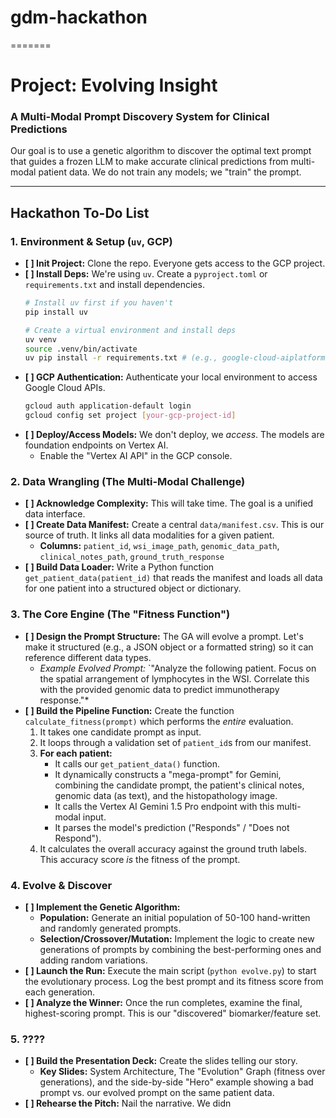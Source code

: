 # gdm-hackathon
=======

# Project: Evolving Insight
### A Multi-Modal Prompt Discovery System for Clinical Predictions

Our goal is to use a genetic algorithm to discover the optimal text prompt that guides a frozen LLM to make accurate clinical predictions from multi-modal patient data. We do not train any models; we "train" the prompt.

---

## Hackathon To-Do List

### 1. Environment & Setup (`uv`, GCP)

-   **[ ] Init Project:** Clone the repo. Everyone gets access to the GCP project.
-   **[ ] Install Deps:** We're using `uv`. Create a `pyproject.toml` or `requirements.txt` and install dependencies.
    ```bash
    # Install uv first if you haven't
    pip install uv
    
    # Create a virtual environment and install deps
    uv venv
    source .venv/bin/activate
    uv pip install -r requirements.txt # (e.g., google-cloud-aiplatform, pandas, tqdm)
    ```
-   **[ ] GCP Authentication:** Authenticate your local environment to access Google Cloud APIs.
    ```bash
    gcloud auth application-default login
    gcloud config set project [your-gcp-project-id]
    ```
-   **[ ] Deploy/Access Models:** We don't deploy, we *access*. The models are foundation endpoints on Vertex AI.
    -   Enable the "Vertex AI API" in the GCP console.

### 2. Data Wrangling (The Multi-Modal Challenge)

-   **[ ] Acknowledge Complexity:** This will take time. The goal is a unified data interface.
-   **[ ] Create Data Manifest:** Create a central `data/manifest.csv`. This is our source of truth. It links all data modalities for a given patient.
    -   **Columns:** `patient_id`, `wsi_image_path`, `genomic_data_path`, `clinical_notes_path`, `ground_truth_response`
-   **[ ] Build Data Loader:** Write a Python function `get_patient_data(patient_id)` that reads the manifest and loads all data for one patient into a structured object or dictionary.

### 3. The Core Engine (The "Fitness Function")

-   **[ ] Design the Prompt Structure:** The GA will evolve a prompt. Let's make it structured (e.g., a JSON object or a formatted string) so it can reference different data types.
    -   *Example Evolved Prompt:* `"Analyze the following patient. Focus on the spatial arrangement of lymphocytes in the WSI. Correlate this with the provided genomic data to predict immunotherapy response."*
-   **[ ] Build the Pipeline Function:** Create the function `calculate_fitness(prompt)` which performs the *entire* evaluation.
    1.  It takes one candidate prompt as input.
    2.  It loops through a validation set of `patient_id`s from our manifest.
    3.  **For each patient:**
        -   It calls our `get_patient_data()` function.
        -   It dynamically constructs a "mega-prompt" for Gemini, combining the candidate prompt, the patient's clinical notes, genomic data (as text), and the histopathology image.
        -   It calls the Vertex AI Gemini 1.5 Pro endpoint with this multi-modal input.
        -   It parses the model's prediction ("Responds" / "Does not Respond").
    4.  It calculates the overall accuracy against the ground truth labels. This accuracy score *is* the fitness of the prompt.

### 4. Evolve & Discover

-   **[ ] Implement the Genetic Algorithm:**
    -   **Population:** Generate an initial population of 50-100 hand-written and randomly generated prompts.
    -   **Selection/Crossover/Mutation:** Implement the logic to create new generations of prompts by combining the best-performing ones and adding random variations.
-   **[ ] Launch the Run:** Execute the main script (`python evolve.py`) to start the evolutionary process. Log the best prompt and its fitness score from each generation.
-   **[ ] Analyze the Winner:** Once the run completes, examine the final, highest-scoring prompt. This is our "discovered" biomarker/feature set.

### 5. ????

-   **[ ] Build the Presentation Deck:** Create the slides telling our story.
    -   **Key Slides:** System Architecture, The "Evolution" Graph (fitness over generations), and the side-by-side "Hero" example showing a bad prompt vs. our evolved prompt on the same patient data.
-   **[ ] Rehearse the Pitch:** Nail the narrative. We didn
